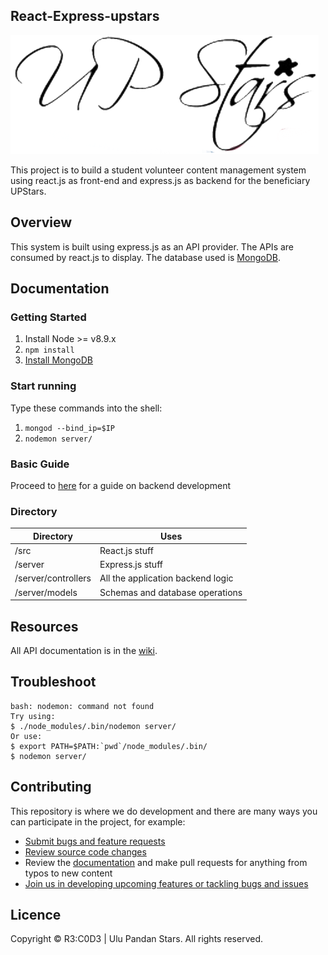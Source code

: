 ## React-Express-upstars
![UPStars](src/components/logo.png "UPStars Project")

This project is to build a student volunteer content management system using react.js as front-end and express.js as backend for the beneficiary UPStars.

## Overview
This system is built using express.js as an API provider. The APIs are consumed by react.js to display. The database used is [MongoDB](https://www.mongodb.com/).

## Documentation
### Getting Started
1. Install Node >= v8.9.x
2. `npm install`
3. [Install MongoDB](https://docs.mongodb.com/manual/administration/install-community/)

### Start running
Type these commands into the shell:

1. `mongod --bind_ip=$IP`
2. `nodemon server/`

### Basic Guide
Proceed to [here](GUIDE.md) for a guide on backend development


### Directory

|Directory        |    Uses   |
|------------|---------------------|
|/src               |React.js stuff   |
|/server            |Express.js stuff |
|/server/controllers|All the application backend logic |
|/server/models     |Schemas and database operations |


## Resources

All API documentation is in the [wiki](https://github.com/rootkie/react-express-js-upstars/wiki).

## Troubleshoot
```
bash: nodemon: command not found
Try using:
$ ./node_modules/.bin/nodemon server/
Or use:
$ export PATH=$PATH:`pwd`/node_modules/.bin/
$ nodemon server/
```

## Contributing

This repository is where we do development and there are many ways you can participate in the project, for example:

* [Submit bugs and feature requests](https://github.com/rootkie/react-express-js-upstars/issues)
* [Review source code changes](https://github.com/rootkie/react-express-js-upstars/pulls)
* Review the [documentation](https://github.com/rootkie/react-express-js-upstars/wiki) and make pull requests for anything from typos to new content
* [Join us in developing upcoming features or tackling bugs and issues](https://github.com/rootkie/react-express-js-upstars/projects)

## Licence

Copyright &copy; R3:C0D3 | Ulu Pandan Stars. All rights reserved.

